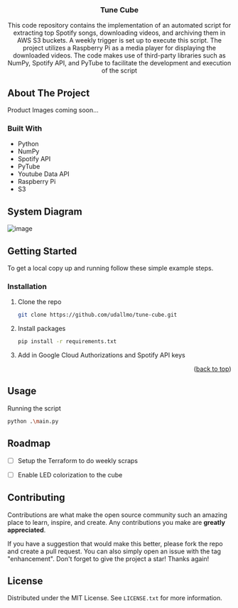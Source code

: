 


<!-- PROJECT LOGO -->
<div align="center">

<h3 align="center">Tune Cube</h3>

  <p>
This code repository contains the implementation of an automated script for extracting top Spotify songs, downloading videos, and archiving them in AWS S3 buckets. A weekly trigger is set up to execute this script. The project utilizes a Raspberry Pi as a media player for displaying the downloaded videos. The code makes use of third-party libraries such as NumPy, Spotify API, and PyTube to facilitate the development and execution of the script
</div>


<!-- ABOUT THE PROJECT -->
## About The Project

Product Images coming soon...

### Built With

* Python
* NumPy
* Spotify API
* PyTube
* Youtube Data API
* Raspberry Pi
* S3

<!-- USAGE EXAMPLES -->
## System Diagram
![image](https://user-images.githubusercontent.com/26352484/236096011-91fd3aa8-7f27-4dbc-8b0c-a36a32bedbff.png)


<!-- GETTING STARTED -->
## Getting Started

To get a local copy up and running follow these simple example steps.

### Installation

1. Clone the repo
   ```sh
   git clone https://github.com/udallmo/tune-cube.git
   ```
2. Install packages
   ```sh
   pip install -r requirements.txt
   ```
3. Add in Google Cloud Authorizations and Spotify API keys

<p align="right">(<a href="#readme-top">back to top</a>)</p>



<!-- USAGE EXAMPLES -->
## Usage

Running the script
   ```sh
   python .\main.py
   ```

<!-- ROADMAP -->
## Roadmap

- [ ] Setup the Terraform to do weekly scraps
- [ ] Enable LED colorization to the cube



<!-- CONTRIBUTING -->
## Contributing

Contributions are what make the open source community such an amazing place to learn, inspire, and create. Any contributions you make are **greatly appreciated**.

If you have a suggestion that would make this better, please fork the repo and create a pull request. You can also simply open an issue with the tag "enhancement".
Don't forget to give the project a star! Thanks again!

<!-- LICENSE -->
## License

Distributed under the MIT License. See `LICENSE.txt` for more information.
